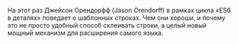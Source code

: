 На этот раз Джейсон Орендорфф (Jason Orendorff) в рамках цикла «ES6 в деталях» поведает о шаблонных строках. Чем они хороши, и почему это не просто удобный способ склеивать строки, а целый новый мощный механизм для расширения самого языка.